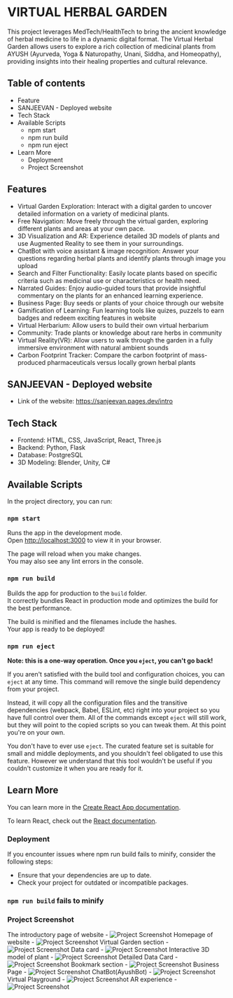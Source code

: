 # VIRTUAL HERBAL GARDEN

This project leverages MedTech/HealthTech to bring the ancient knowledge of herbal medicine to life in a dynamic digital format. The Virtual Herbal Garden allows users to explore a rich collection of medicinal plants from AYUSH (Ayurveda, Yoga & Naturopathy, Unani, Siddha, and Homeopathy), providing insights into their healing properties and cultural relevance.

## Table of contents

- Feature
- SANJEEVAN - Deployed website
- Tech Stack
- Available Scripts
  - npm start
  - npm run build
  - npm run eject
- Learn More
  - Deployment
  - Project Screenshot

## Features

- Virtual Garden Exploration: Interact with a digital garden to uncover detailed information on a variety of medicinal plants.
- Free Navigation: Move freely through the virtual garden, exploring different plants and areas at your own pace.
- 3D Visualization and AR: Experience detailed 3D models of plants and use Augmented Reality to see them in your surroundings.
- ChatBot with voice assistant & image recognition: Answer your questions regarding herbal plants and identify plants through image you upload
- Search and Filter Functionality: Easily locate plants based on specific criteria such as medicinal use or characteristics or health need.
- Narrated Guides: Enjoy audio-guided tours that provide insightful commentary on the plants for an enhanced learning experience.
- Business Page: Buy seeds or plants of your choice through our website
- Gamification of Learning: Fun learning tools like quizes, puzzels to earn badges and redeem exciting features in website
- Virtual Herbarium: Allow users to build their own virtual herbarium
- Community: Trade plants or knowledge about rare herbs in community
- Virtual Reality(VR): Allow users to walk through the garden in a fully immersive environment with natural ambient sounds
- Carbon Footprint Tracker: Compare the carbon footprint of mass-produced pharmaceuticals versus locally grown herbal plants

## SANJEEVAN - Deployed website

- Link of the website: https://sanjeevan.pages.dev/intro

## Tech Stack

- Frontend: HTML, CSS, JavaScript, React, Three.js
- Backend: Python, Flask
- Database: PostgreSQL
- 3D Modeling: Blender, Unity, C#

## Available Scripts

In the project directory, you can run:

### `npm start`

Runs the app in the development mode.\
Open [http://localhost:3000](http://localhost:3000) to view it in your browser.

The page will reload when you make changes.\
You may also see any lint errors in the console.

### `npm run build`

Builds the app for production to the `build` folder.\
It correctly bundles React in production mode and optimizes the build for the best performance.

The build is minified and the filenames include the hashes.\
Your app is ready to be deployed!

### `npm run eject`

**Note: this is a one-way operation. Once you `eject`, you can't go back!**

If you aren't satisfied with the build tool and configuration choices, you can `eject` at any time. This command will remove the single build dependency from your project.

Instead, it will copy all the configuration files and the transitive dependencies (webpack, Babel, ESLint, etc) right into your project so you have full control over them. All of the commands except `eject` will still work, but they will point to the copied scripts so you can tweak them. At this point you're on your own.

You don't have to ever use `eject`. The curated feature set is suitable for small and middle deployments, and you shouldn't feel obligated to use this feature. However we understand that this tool wouldn't be useful if you couldn't customize it when you are ready for it.

## Learn More

You can learn more in the [Create React App documentation](https://facebook.github.io/create-react-app/docs/getting-started).

To learn React, check out the [React documentation](https://reactjs.org/).

### Deployment

If you encounter issues where npm run build fails to minify, consider the following steps:

- Ensure that your dependencies are up to date.
- Check your project for outdated or incompatible packages.

### `npm run build` fails to minify

### Project Screenshot

The introductory page of website -
![Project Screenshot](ss/Screenshot%202024-11-08%20194159.png)
Homepage of website -
![Project Screenshot](ss/Screenshot%202024-11-08%20194234.png)
Virtual Garden section -
![Project Screenshot](ss/Screenshot%202024-11-08%20194234.png)
Data card -
![Project Screenshot](ss/Screenshot%202024-11-08%20194304.png)
Interactive 3D model of plant -
![Project Screenshot](ss/Screenshot%202024-11-08%20194352.png)
Detailed Data Card -
![Project Screenshot](ss/Screenshot%202024-11-08%20195624.png)
Bookmark section -
![Project Screenshot](ss/Screenshot%202024-11-08%20194632.png)
Business Page -
![Project Screenshot](ss/Screenshot%202024-11-08%20194753.png)
ChatBot(AyushBot) -
![Project Screenshot](ss/Screenshot%202024-11-08%20194846.png)
Virtual Playground -
![Project Screenshot](ss/Screenshot%202024-11-08%20201124.png)
AR experience -
![Project Screenshot](ss/Screenshot%202024-11-08%20201434.png)